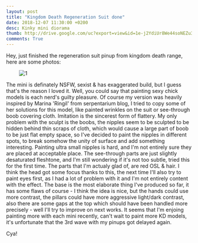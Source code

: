 ```yaml
---
layout: post
title: "Kingdom Death Regeneration Suit done"
date: 2018-12-07 11:30:00 +0200
desc: Kinky mini diorama
thumb: http://drive.google.com/uc?export=view&id=1e-j2YdiUr8We44soNEZu3HXmE5w4F49E
comments: True
---
```

Hey, 
just finished the regeneration suit pinup from kingdom death range, here are some photos:

&nbsp;&nbsp;&nbsp;&nbsp;&nbsp;&nbsp;&nbsp;&nbsp;
![1](http://drive.google.com/uc?export=view&id=1OMb9KqClm9ZoPgdwzBH4g9ODmGKNtqTE)

The mini is definately NSFW, sexist & has exaggerated build, but I guess that's the reason I loved it. 
Well, you could say that painting sexy chick models is each nerd's guilty pleasure. Of course my version 
was heavily inspired by Marina 'Ringil' from serpentarium blog, I tried to copy some of her solutions for this model,
like painted wrinkles on the suit or see-through boob covering cloth. Imitation is the sincerest form of flattery.
My only problem with the sculpt is the boobs, the nipples seem to be sculpted to be hidden behind thin scraps of cloth,
which would cause a large part of boob to be just flat empty space, so I've decided to paint the nipples in different spots,
to break somehow the unity of surface and add something interesting. Painting ultra small nipples is hard, 
and I'm not entirely sure they are placed at acceptable place. The see-through parts are just slightly desaturated fleshtone,
and I'm still wondering if it's not too subtle, tried this for the first time. The parts that I'm actualy glad of, are 
red OSL & hair. I think the head got some focus thanks to this, the next time I'll also try to paint eyes first, 
as I had a lot of problem with it and I'm not entirely content with the effect. The base is the most elaborate thing
I've produced so far, it has some flaws of course - I think the idea is nice, but the hands could use more contrast, 
the pillars could have more aggressive light/dark contrast, also there are some gaps at the top which should have 
been handled more precisely - well I'll try to improve on next works. It seems that I'm enjoing painting more with 
each mini recently, can't wait to paint more KD models, it's unfortunate that the 3rd wave with my pinups got delayed again. 

Cya!
